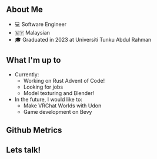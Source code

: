 ## About Me
- 💻 Software Engineer
- 🇲🇾 Malaysian
- 🎓 Graduated in 2023 at Universiti Tunku Abdul Rahman 

## What I'm up to
- Currently:
  - Working on Rust Advent of Code!
  - Looking for jobs
  - Model texturing and Blender!
- In the future, I would like to:
  - Make VRChat Worlds with Udon
  - Game development on Bevy

## Github Metrics
## Lets talk!
